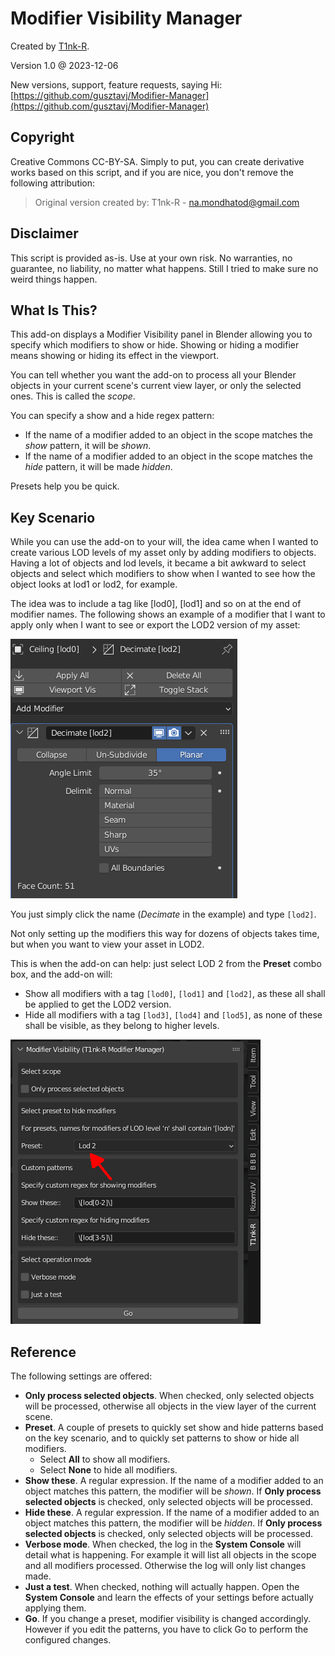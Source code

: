 # Modifier Visibility Manager

Created by [T1nk-R](https://github.com/gusztavj/).

Version 1.0 @ 2023-12-06

New versions, support, feature requests, saying Hi: [https://github.com/gusztavj/Modifier-Manager](https://github.com/gusztavj/Modifier-Manager)

## Copyright

Creative Commons CC-BY-SA. Simply to put, you can create derivative works based on this script, and if you are nice, you don't remove the following attribution:
> Original version created by: T1nk-R - [na.mondhatod@gmail.com](mailto:na.mondhatod@gmail.com)

## Disclaimer

This script is provided as-is. Use at your own risk. No warranties, no guarantee, no liability, no matter what happens. Still I tried to make sure no weird things happen.

## What Is This?

This add-on displays a Modifier Visibility panel in Blender allowing you to specify which modifiers to show or hide. Showing or hiding a modifier means showing or hiding its effect in the viewport.

You can tell whether you want the add-on to process all your Blender objects in your current scene's current view layer, or only the selected ones. This is called the _scope_.

You can specify a show and a hide regex pattern:

* If the name of a modifier added to an object in the scope matches the _show_ pattern, it will be _shown_.
* If the name of a modifier added to an object in the scope matches the _hide_ pattern, it will be made _hidden_.

Presets help you be quick.

## Key Scenario

While you can use the add-on to your will, the idea came when I wanted to create various LOD levels of my asset only by adding modifiers to objects. Having a lot of objects and lod levels, it became a bit awkward to select objects and select which modifiers to show when I wanted to see how the object looks at lod1 or lod2, for example.

The idea was to include a tag like \[lod0\], \[lod1\] and so on at the end of modifier names. The following shows an example of a modifier that I want to apply only when I want to see or export the LOD2 version of my asset:

![A modifier with a tag in the name](art/modifier-tagged.png)

You just simply click the name (_Decimate_ in the example) and type `[lod2]`.

Not only setting up the modifiers this way for dozens of objects takes time, but when you want to view your asset in LOD2.

This is when the add-on can help: just select LOD 2 from the **Preset** combo box, and the add-on will:

* Show all modifiers with a tag `[lod0]`, `[lod1]` and `[lod2]`, as these all shall be applied to get the LOD2 version.
* Hide all modifiers with a tag `[lod3]`, `[lod4]` and `[lod5]`, as none of these shall be visible, as they belong to higher levels.

![The add-on's panel with the preset combo box](art/panel.png)

## Reference

The following settings are offered:

* **Only process selected objects**. When checked, only selected objects will be processed, otherwise all objects in the view layer of the current scene.
* **Preset**. A couple of presets to quickly set show and hide patterns based on the key scenario, and to quickly set patterns to show or hide all modifiers.
  * Select **All** to show all modifiers.
  * Select **None** to hide all modifiers.
* **Show these**. A regular expression. If the name of a modifier added to an object matches this pattern, the modifier will be _shown_. If **Only process selected objects** is checked, only selected objects will be processed.
* **Hide these**. A regular expression. If the name of a modifier added to an object matches this pattern, the modifier will be _hidden_. If **Only process selected objects** is checked, only selected objects will be processed.
* **Verbose mode**. When checked, the log in the **System Console** will detail what is happening. For example it will list all objects in the scope and all modifiers processed. Otherwise the log will only list changes made.
* **Just a test**. When checked, nothing will actually happen. Open the **System Console** and learn the effects of your settings before actually applying them.
* **Go**. If you change a preset, modifier visibility is changed accordingly. However if you edit the patterns, you have to click Go to perform the configured changes.
